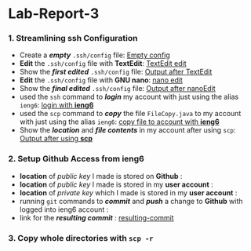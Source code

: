 # Lab-Report-3

### 1. Streamlining ssh Configuration
* Create a **_empty_** `.ssh/config` file:
[Empty config](Choice%201/show%20empty%20config%20file.png)
* **Edit** the `.ssh/config` file with **TextEdit**:
[TextEdit edit](Choice%201/edit%20config%20in%20TextEdit.png)
* Show the **_first edited_** `.ssh/config` file:
[Output after TextEdit](Choice%201/show%20output%20config%20after%20TestEdit.png)
* **Edit** the `.ssh/config` file with **GNU nano**:
[nano edit](Choice%201/edit%20config%20in%20GNU%20nano.png)
* Show the **_final edited_** `.ssh/config` file:
[Output after nanoEdit](Choice%201/show%20output%20config%20after%20nanoEdit.png)
* used the `ssh` command to **_login_** my account with just using the alias `ieng6`:
[login with **ieng6**](Choice%201/ssh%20login%20account%20with%20alias.png)
* used the `scp` command to **_copy_** the file `FileCopy.java` to my account with just using the alias `ieng6`:
[copy file to account with **ieng6**](Choice%201/scp%20copy%20file%20with%20alias.png)
* Show the **_location_** and **_file contents_** in my account after using `scp`:
[Output after using **scp**](Choice%201/output%20from%20account%20after%20scp.png)


### 2. Setup Github Access from ieng6
* **location** of _public key_ I made is stored on **Github** :
* **location** of _public key_ I made is stored in my **user account** :
* **location** of _private key_ which I made is stored in my **user account** :
* running `git` commands to **_commit_** and **_push_** a change to **Github** with logged into ieng6 account :
* link for the **_resulting commit_** :
[resulting-commit](https://github.com/BellaL6/markdown-parser/commit/e8c49a69268068d0cd6b64d2ffc2dd6b282fedee)

### 3. Copy whole directories with `scp -r`



